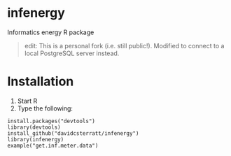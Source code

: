 # infenergy
Informatics energy R package

> edit: This is a personal fork (i.e. still public!).  Modified to connect to a local PostgreSQL server instead.

# Installation

1. Start R
2. Type the following:
```
install.packages("devtools")
library(devtools)
install_github("davidcsterratt/infenergy")
library(infenergy)
example("get.inf.meter.data")
